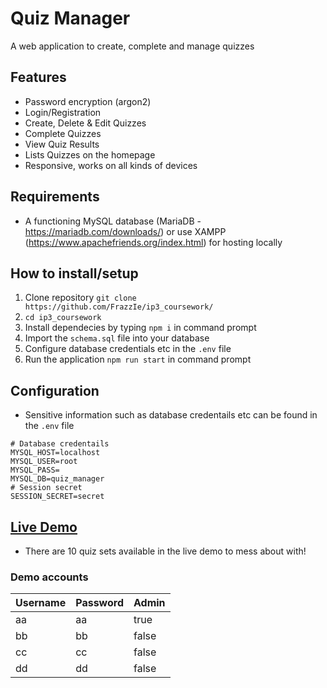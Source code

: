 # Quiz Manager

A web application to create, complete and manage quizzes

## Features

* Password encryption (argon2)
* Login/Registration
* Create, Delete & Edit Quizzes
* Complete Quizzes
* View Quiz Results
* Lists Quizzes on the homepage
* Responsive, works on all kinds of devices

## Requirements

* A functioning MySQL database (MariaDB - https://mariadb.com/downloads/) or use XAMPP (https://www.apachefriends.org/index.html) for hosting locally

## How to install/setup

1. Clone repository `git clone https://github.com/FrazzIe/ip3_coursework/`
2. `cd ip3_coursework`
3. Install dependecies by typing `npm i` in command prompt
4. Import the `schema.sql` file into your database
5. Configure database credentials etc in the `.env` file
7. Run the application `npm run start` in command prompt

## Configuration

* Sensitive information such as database credentails etc can be found in the `.env` file

```
# Database credentails
MYSQL_HOST=localhost
MYSQL_USER=root
MYSQL_PASS=
MYSQL_DB=quiz_manager
# Session secret
SESSION_SECRET=secret
```

## [Live Demo](http://quiz-manager-demo.herokuapp.com/)

* There are 10 quiz sets available in the live demo to mess about with!

### Demo accounts

| Username | Password | Admin |
|----------|----------|-------|
| aa       | aa       | true  |
| bb       | bb       | false |
| cc       | cc       | false |
| dd       | dd       | false |
